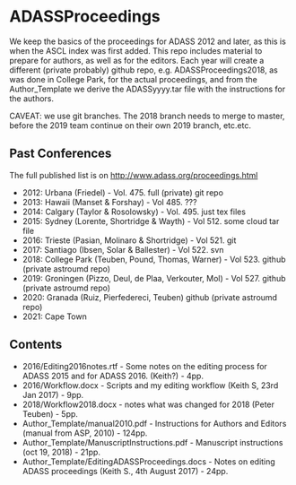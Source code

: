 # ADASSProceedings

We keep the basics of the proceedings for ADASS 2012 and later, as
this is when the ASCL index was first added. This repo includes
material to prepare for authors, as well as for the editors. Each year
will create a different (private probably) github repo,
e.g. ADASSProceedings2018, as was done in College Park, for the actual
proceedings, and from the Author_Template we derive the ADASSyyyy.tar
file with the instructions for the authors.

CAVEAT: we use git branches. The 2018 branch needs to merge to master,
before the 2019 team continue on their own 2019 branch, etc.etc.

## Past Conferences

The full published list is on
http://www.adass.org/proceedings.html

* 2012: Urbana (Friedel) - Vol. 475.
        full (private) git repo
* 2013: Hawaii (Manset & Forshay) - Vol 485.
        ???
* 2014: Calgary (Taylor & Rosolowsky) - Vol. 495.
        just tex files
* 2015: Sydney (Lorente, Shortridge & Wayth) - Vol 512.
        some cloud tar file
* 2016: Trieste (Pasian, Molinaro & Shortridge) - Vol 521.
        git
* 2017: Santiago  (Ibsen, Solar & Ballester) - Vol 522.
        svn
* 2018: College Park (Teuben, Pound, Thomas, Warner) - Vol 523.
        github (private astroumd repo)
* 2019: Groningen (Pizzo, Deul, de Plaa, Verkouter, Mol) - Vol 527.
        github (private astroumd repo)
* 2020: Granada (Ruiz, Pierfedereci, Teuben)
        github (private astroumd repo)
* 2021: Cape Town		



## Contents

* 2016/Editing2016notes.rtf - Some notes on the editing process for ADASS 2015 and for ADASS 2016. (Keith?) - 4pp.
* 2016/Workflow.docx - Scripts and my editing workflow (Keith S, 23rd Jan 2017) - 9pp.
* 2018/Workflow2018.docx - notes what was changed for 2018 (Peter Teuben) - 5pp.
* Author_Template/manual2010.pdf - Instructions for Authors and Editors (manual from ASP, 2010) - 124pp.
* Author_Template/ManuscriptInstructions.pdf - Manuscript instructions (oct 19, 2018) - 21pp.
* Author_Template/EditingADASSProceedings.docs - Notes on editing ADASS proceedings (Keith S., 4th August 2017) - 24pp.
